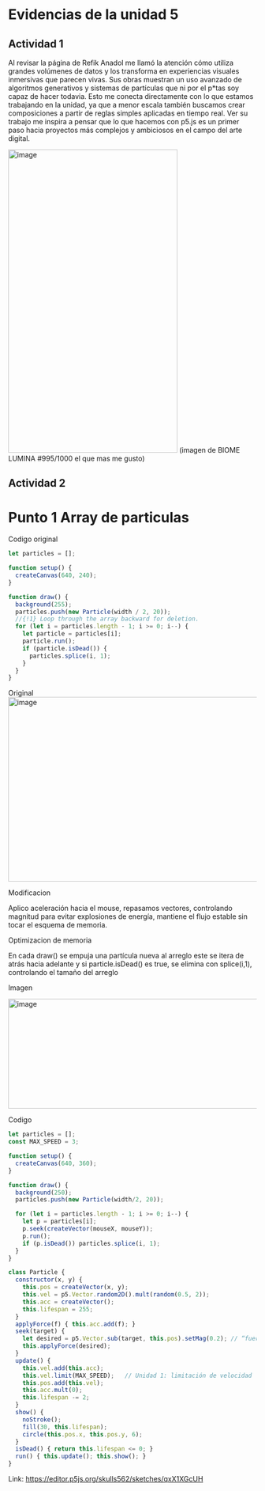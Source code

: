 # Evidencias de la unidad 5

## Actividad 1 

Al revisar la página de Refik Anadol me llamó la atención cómo utiliza grandes volúmenes de datos y los transforma en experiencias visuales inmersivas que parecen vivas. Sus obras muestran un uso avanzado de algoritmos generativos y sistemas de partículas que ni por el p*tas soy capaz de hacer todavia. Esto me conecta directamente con lo que estamos trabajando en la unidad, ya que a menor escala también buscamos crear composiciones a partir de reglas simples aplicadas en tiempo real. Ver su trabajo me inspira a pensar que lo que hacemos con p5.js es un primer paso hacia proyectos más complejos y ambiciosos en el campo del arte digital.


<img width="343" height="613" alt="image" src="https://github.com/user-attachments/assets/91f0087d-8d4a-4d1a-a706-281ab36b5038" />
(imagen de BIOME LUMINA #995/1000 el que mas me gusto)

## Actividad 2 

# Punto 1 Array de particulas 

Codigo original

```js
let particles = [];

function setup() {
  createCanvas(640, 240);
}

function draw() {
  background(255);
  particles.push(new Particle(width / 2, 20));
  //{!1} Loop through the array backward for deletion.
  for (let i = particles.length - 1; i >= 0; i--) {
    let particle = particles[i];
    particle.run();
    if (particle.isDead()) {
      particles.splice(i, 1);
    }
  }
}
```
Original
<img width="998" height="373" alt="image" src="https://github.com/user-attachments/assets/3dabfe9f-2bce-471e-825c-b28f9aaa8a04" />

Modificacion 

Aplico aceleración hacia el mouse, repasamos vectores, controlando magnitud para evitar explosiones de energía, mantiene el flujo estable sin tocar el esquema de memoria.


Optimizacion de memoria 

En cada draw() se empuja una partícula nueva al arreglo este se itera de atrás hacia adelante y si particle.isDead() es true, se elimina con splice(i,1), controlando el tamaño del arreglo

Imagen 

<img width="779" height="222" alt="image" src="https://github.com/user-attachments/assets/d887c0c5-eb55-4f37-be30-c56cf344bc4f" />

Codigo

```js
let particles = [];
const MAX_SPEED = 3;

function setup() {
  createCanvas(640, 360);
}

function draw() {
  background(250);
  particles.push(new Particle(width/2, 20));

  for (let i = particles.length - 1; i >= 0; i--) {
    let p = particles[i];
    p.seek(createVector(mouseX, mouseY));
    p.run();
    if (p.isDead()) particles.splice(i, 1);
  }
}

class Particle {
  constructor(x, y) {
    this.pos = createVector(x, y);
    this.vel = p5.Vector.random2D().mult(random(0.5, 2));
    this.acc = createVector();
    this.lifespan = 255;
  }
  applyForce(f) { this.acc.add(f); }
  seek(target) {
    let desired = p5.Vector.sub(target, this.pos).setMag(0.2); // “fuerza” suave
    this.applyForce(desired);
  }
  update() {
    this.vel.add(this.acc);
    this.vel.limit(MAX_SPEED);   // Unidad 1: limitación de velocidad
    this.pos.add(this.vel);
    this.acc.mult(0);
    this.lifespan -= 2;
  }
  show() {
    noStroke();
    fill(30, this.lifespan);
    circle(this.pos.x, this.pos.y, 6);
  }
  isDead() { return this.lifespan <= 0; }
  run() { this.update(); this.show(); }
}
```

Link: https://editor.p5js.org/skulls562/sketches/qxX1XGcUH
